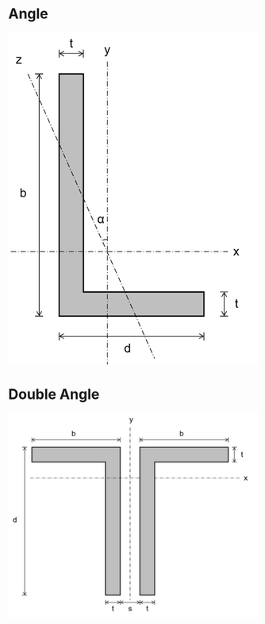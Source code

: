 
# Angle

![Angle Cross Section](Angle.png)

# Double Angle

![Double Angle Cross Section](DoubleAngle.png)